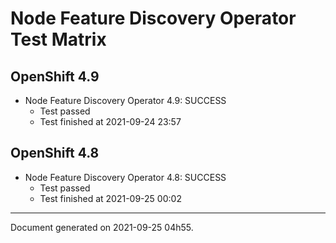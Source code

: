 
Node Feature Discovery Operator Test Matrix
===========================================

OpenShift 4.9
-------------


* Node Feature Discovery Operator 4.9: SUCCESS
  - Test passed
  - Test finished at 2021-09-24 23:57

OpenShift 4.8
-------------


* Node Feature Discovery Operator 4.8: SUCCESS
  - Test passed
  - Test finished at 2021-09-25 00:02


---
Document generated on 2021-09-25 04h55.
